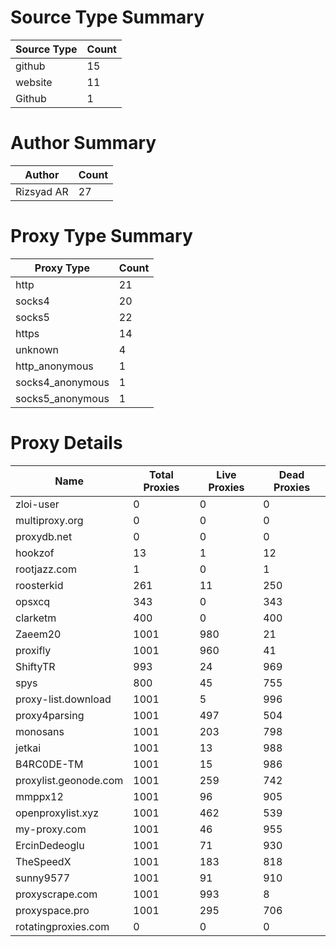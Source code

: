 # Source Type Summary

| Source Type | Count |
|-------------|-------|
| github | 15 |
| website | 11 |
| Github | 1 |


# Author Summary

| Author | Count |
|--------|-------|
| Rizsyad AR | 27 |


# Proxy Type Summary

| Proxy Type | Count |
|------------|-------|
| http | 21 |
| socks4 | 20 |
| socks5 | 22 |
| https | 14 |
| unknown | 4 |
| http_anonymous | 1 |
| socks4_anonymous | 1 |
| socks5_anonymous | 1 |


# Proxy Details

| Name | Total Proxies | Live Proxies | Dead Proxies |
|------|---------------|--------------|---------------|
| zloi-user | 0 | 0 | 0 |
| multiproxy.org | 0 | 0 | 0 |
| proxydb.net | 0 | 0 | 0 |
| hookzof | 13 | 1 | 12 |
| rootjazz.com | 1 | 0 | 1 |
| roosterkid | 261 | 11 | 250 |
| opsxcq | 343 | 0 | 343 |
| clarketm | 400 | 0 | 400 |
| Zaeem20 | 1001 | 980 | 21 |
| proxifly | 1001 | 960 | 41 |
| ShiftyTR | 993 | 24 | 969 |
| spys | 800 | 45 | 755 |
| proxy-list.download | 1001 | 5 | 996 |
| proxy4parsing | 1001 | 497 | 504 |
| monosans | 1001 | 203 | 798 |
| jetkai | 1001 | 13 | 988 |
| B4RC0DE-TM | 1001 | 15 | 986 |
| proxylist.geonode.com | 1001 | 259 | 742 |
| mmppx12 | 1001 | 96 | 905 |
| openproxylist.xyz | 1001 | 462 | 539 |
| my-proxy.com | 1001 | 46 | 955 |
| ErcinDedeoglu | 1001 | 71 | 930 |
| TheSpeedX | 1001 | 183 | 818 |
| sunny9577 | 1001 | 91 | 910 |
| proxyscrape.com | 1001 | 993 | 8 |
| proxyspace.pro | 1001 | 295 | 706 |
| rotatingproxies.com | 0 | 0 | 0 |
